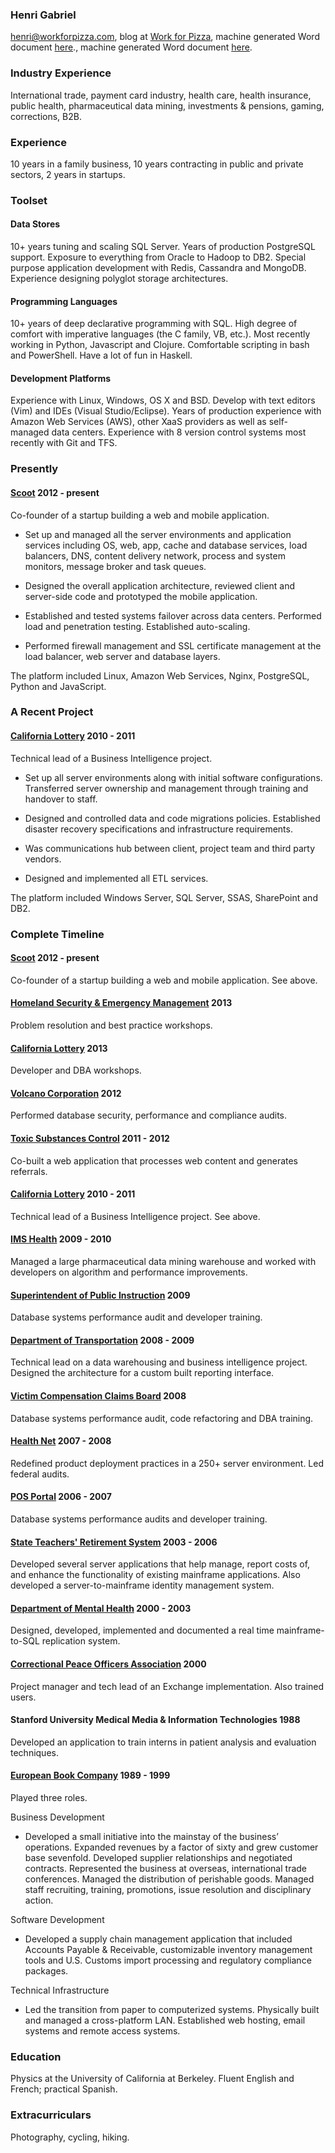 ### Henri Gabriel

<henri@workforpizza.com>, blog at [Work for Pizza](http://workforpizza.com),
machine generated Word document [here](./henri.docx)., machine generated Word
document [here](./henri.docx).

### Industry Experience

International trade, payment card industry, health care, health insurance,
public health, pharmaceutical data mining, investments & pensions, gaming,
corrections, B2B.

### Experience

10 years in a family business, 10 years contracting in public and private
sectors, 2 years in startups.

### Toolset

#### Data Stores

10+ years tuning and scaling SQL Server. Years of production PostgreSQL support.
Exposure to everything from Oracle to Hadoop to DB2. Special purpose application
development with Redis, Cassandra and  MongoDB. Experience designing polyglot
storage architectures.

#### Programming Languages

10+ years of deep declarative programming with SQL. High degree of comfort with
imperative languages (the C family, VB, etc.). Most recently working in Python,
Javascript and Clojure. Comfortable scripting in bash and PowerShell. Have a
lot of fun in Haskell.

#### Development Platforms

Experience with Linux, Windows, OS X and BSD. Develop with text editors (Vim)
and IDEs (Visual Studio/Eclipse). Years of production experience with Amazon Web
Services (AWS), other XaaS providers as well as self-managed data centers.
Experience with 8 version control systems most recently with Git and TFS.

### Presently

#### [Scoot](https://scoot.io) 2012 - present

Co-founder of a startup building a web and mobile application.

- Set up and managed all the server environments and application services
  including OS, web, app, cache and database services, load balancers, DNS, content delivery
  network, process and system monitors, message broker and task queues.

- Designed the overall application architecture, reviewed client and
  server-side code and prototyped the mobile application.

- Established and tested systems failover across data centers. Performed load
  and penetration testing. Established auto-scaling.

- Performed firewall management and SSL certificate management at the load
  balancer, web server and database layers.

The platform included Linux, Amazon Web Services, Nginx, PostgreSQL, Python and
JavaScript.

### A Recent Project

#### [California Lottery](http://www.calottery.com/) 2010 - 2011

Technical lead of a Business Intelligence project.

- Set up all server environments along with initial software configurations.
  Transferred server ownership and management through training and handover to
  staff.

- Designed and controlled data and code migrations policies. Established
  disaster recovery specifications and infrastructure requirements.

- Was communications hub between client, project team and third
  party vendors.

- Designed and implemented all ETL services.

The platform included Windows Server, SQL Server, SSAS, SharePoint and DB2.

### Complete Timeline

#### [Scoot](https://scoot.io) 2012 - present

Co-founder of a startup building a web and mobile application.
See above.

#### [Homeland Security & Emergency Management](http://www.ready.alaska.gov/) 2013

Problem resolution and best practice workshops.

#### [California Lottery](http://www.calottery.com/) 2013

Developer and DBA workshops.

#### [Volcano Corporation](http://www.volcanocorp.com/) 2012

Performed database security, performance and compliance audits.

#### [Toxic Substances Control](http://dtsc.ca.gov/) 2011 - 2012

Co-built a web application that processes web content and generates referrals.

#### [California Lottery](http://www.calottery.com/) 2010 - 2011

Technical lead of a Business Intelligence project.
See above.

#### [IMS Health](http://www.imshealth.com/portal/site/ims) 2009 - 2010

Managed a large pharmaceutical data mining warehouse and worked with developers
on algorithm and performance improvements.

#### [Superintendent of Public Instruction](http://www.k12.wa.us/) 2009

Database systems performance audit and developer training.

#### [Department of Transportation](http://www.iowadot.gov/) 2008 - 2009

Technical lead on a data warehousing and business intelligence project.
Designed the architecture for a custom built reporting interface.

#### [Victim Compensation Claims Board](http://www.vcgcb.ca.gov/) 2008

Database systems performance audit, code refactoring and DBA training.

#### [Health Net](https://www.healthnet.com/portal/home.do) 2007 - 2008

Redefined product deployment practices in a 250+ server environment. Led federal
audits.

#### [POS Portal](http://www.posportal.com/) 2006 - 2007

Database systems performance audits and developer training.

#### [State Teachers' Retirement System](http://www.calstrs.com/) 2003 - 2006

Developed several server applications that help manage, report costs of, and
enhance the functionality of existing mainframe applications. Also developed a
server-to-mainframe identity management system.

#### [Department of Mental Health](http://dmh.ca.gov/) 2000 - 2003

Designed, developed, implemented and documented a real time mainframe-to-SQL replication system.

#### [Correctional Peace Officers Association](http://dmh.ca.gov/) 2000

Project manager and tech lead of an Exchange implementation. Also trained users.

#### Stanford University Medical Media & Information Technologies 1988

Developed an application to train interns in patient analysis and evaluation
techniques.

#### [European Book Company](http://www.europeanbook.com/) 1989 - 1999

Played three roles.

Business Development

- Developed a small initiative into the mainstay of the business’ operations.
  Expanded revenues by a factor of sixty and grew customer base sevenfold.
  Developed supplier relationships and negotiated contracts.  Represented the
  business at overseas, international trade conferences.  Managed the
  distribution of perishable goods.  Managed staff recruiting, training,
  promotions, issue resolution and disciplinary action.

Software Development

- Developed a supply chain management application that included Accounts Payable
  & Receivable, customizable inventory management tools and U.S. Customs import
  processing and regulatory compliance packages.

Technical Infrastructure

- Led the transition from paper to computerized systems. Physically built and
  managed a cross-platform LAN. Established web hosting, email systems and
  remote access systems.

### Education

Physics at the University of California at Berkeley.
Fluent English and French; practical Spanish.

### Extracurriculars

Photography, cycling, hiking.
